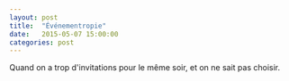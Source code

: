 ```yaml
---
layout: post
title:  "Événementropie"
date:   2015-05-07 15:00:00
categories: post
---
```


Quand on a trop d'invitations pour le même soir, et on ne sait pas choisir.